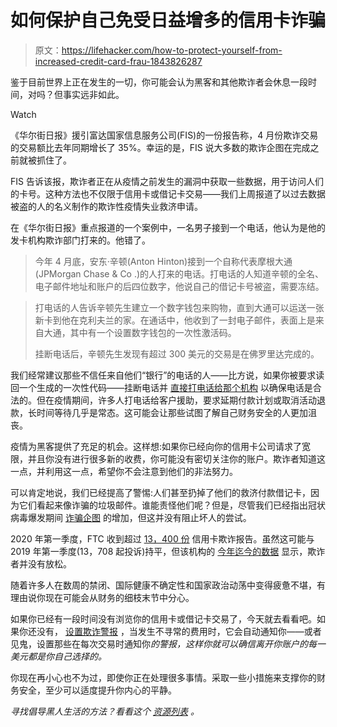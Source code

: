 # 如何保护自己免受日益增多的信用卡诈骗

> 原文：<https://lifehacker.com/how-to-protect-yourself-from-increased-credit-card-frau-1843826287>

鉴于目前世界上正在发生的一切，你可能会认为黑客和其他欺诈者会休息一段时间，对吗？但事实远非如此。

Watch

《华尔街日报》援引富达国家信息服务公司(FIS)的一份报告称，4 月份欺诈交易的交易额比去年同期增长了 35%。幸运的是，FIS 说大多数的欺诈企图在完成之前就被抓住了。

FIS 告诉该报，欺诈者正在从疫情之前发生的漏洞中获取一些数据，用于访问人们的卡号。这种方法也不仅限于信用卡或借记卡交易——我们上周报道了以过去数据被盗的人的名义制作的欺诈性疫情失业救济申请。

在《华尔街日报》重点报道的一个案例中，一名男子接到一个电话，他认为是他的发卡机构欺诈部门打来的。他错了。

> 今年 4 月底，安东·辛顿(Anton Hinton)接到一个自称代表摩根大通(JPMorgan Chase & Co .)的人打来的电话。打电话的人知道辛顿的全名、电子邮件地址和账户的后四位数字，他说自己的借记卡号被盗，需要冻结。

> 打电话的人告诉辛顿先生建立一个数字钱包来购物，直到大通可以运送一张新卡到他在克利夫兰的家。在通话中，他收到了一封电子邮件，表面上是来自大通，其中有一个设置数字钱包的一次性激活码。
> 
> 挂断电话后，辛顿先生发现有超过 300 美元的交易是在佛罗里达完成的。

我们经常建议那些不信任来自他们“银行”的电话的人——比方说，如果你被要求读回一个生成的一次性代码——挂断电话并 [直接打电话给那个机构](https://twocents.lifehacker.com/beware-a-new-scam-that-asks-for-your-bank-pin-on-the-ph-1838909542) 以确保电话是合法的。但在疫情期间，许多人打电话给客户援助，要求延期付款计划或取消活动退款，长时间等待几乎是常态。这可能会让那些试图了解自己财务安全的人更加沮丧。

疫情为黑客提供了充足的机会。这样想:如果你已经向你的信用卡公司请求了宽限，并且你没有进行很多新的收费，你可能没有密切关注你的账户。欺诈者知道这一点，并利用这一点，希望你不会注意到他们的非法努力。

可以肯定地说，我们已经提高了警惕:人们甚至扔掉了他们的救济付款借记卡，因为它们看起来像诈骗的垃圾邮件。谁能责怪他们呢？但是，尽管我们已经指出冠状病毒爆发期间 [诈骗企图](https://twocents.lifehacker.com/check-this-directory-to-avoid-coronavirus-scams-1843321185) 的增加，但这并没有阻止坏人的尝试。

2020 年第一季度，FTC 收到超过 [13，400 份](https://public.tableau.com/profile/federal.trade.commission#!/vizhome/TheBigViewAllSentinelReports/TopReports) 信用卡欺诈报告。虽然这可能与 2019 年第一季度(13，708 起投诉)持平，但该机构的 [今年迄今的数据](https://www.ftc.gov/system/files/attachments/coronavirus-covid-19-consumer-complaint-data/covid-19-daily-public-complaints-053120.pdf) 显示，欺诈者并没有放松。

随着许多人在数周的禁闭、国际健康不确定性和国家政治动荡中变得疲惫不堪，有理由说你现在可能会从财务的细枝末节中分心。

如果你已经有一段时间没有浏览你的信用卡或借记卡交易了，今天就去看看吧。如果你还没有， [设置欺诈警报](https://lifehacker.com/make-fraud-alert-emails-from-your-bank-impossible-to-mi-1836999600) ，当发生不寻常的费用时，它会自动通知你——或者见鬼，设置那些在每次交易时通知你*的警报，这样你就可以确信离开你账户的每一美元都是你自己选择的。*

你现在再小心也不为过，即使你正在处理很多事情。采取一些小措施来支撑你的财务安全，至少可以适度提升你内心的平静。

*寻找倡导黑人生活的方法？看看这个* [*资源列表*](https://lifehacker.com/where-to-donate-to-help-people-fighting-for-racial-just-1843852418) *。*